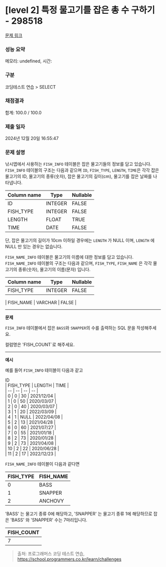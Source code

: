 # \[level 2] 특정 물고기를 잡은 총 수 구하기 - 298518

[문제 링크](https://school.programmers.co.kr/learn/courses/30/lessons/298518)

### 성능 요약

메모리: undefined, 시간:

### 구분

코딩테스트 연습 > SELECT

### 채점결과

합계: 100.0 / 100.0

### 제출 일자

2024년 12월 20일 16:55:47

### 문제 설명

낚시앱에서 사용하는 `FISH_INFO` 테이블은 잡은 물고기들의 정보를 담고 있습니다. `FISH_INFO` 테이블의 구조는 다음과 같으며 `ID`, `FISH_TYPE`, `LENGTH`, `TIME`은 각각 잡은 물고기의 ID, 물고기의 종류(숫자), 잡은 물고기의 길이(cm), 물고기를 잡은 날짜를 나타냅니다.

| Column name | Type    | Nullable |
| ----------- | ------- | -------- |
| ID          | INTEGER | FALSE    |
| FISH\_TYPE  | INTEGER | FALSE    |
| LENGTH      | FLOAT   | TRUE     |
| TIME        | DATE    | FALSE    |

단, 잡은 물고기의 길이가 10cm 이하일 경우에는 `LENGTH` 가 NULL 이며, `LENGTH` 에 NULL 만 있는 경우는 없습니다.

`FISH_NAME_INFO` 테이블은 물고기의 이름에 대한 정보를 담고 있습니다. `FISH_NAME_INFO` 테이블의 구조는 다음과 같으며, `FISH_TYPE`, `FISH_NAME` 은 각각 물고기의 종류(숫자), 물고기의 이름(문자) 입니다.

| Column name | Type    | Nullable |
| ----------- | ------- | -------- |
| FISH\_TYPE  | INTEGER | FALSE    |

\| FISH\_NAME | VARCHAR | FALSE |

***

**문제**

`FISH_INFO` 테이블에서 잡은 `BASS`와 `SNAPPER`의 수를 출력하는 SQL 문을 작성해주세요.

컬럼명은 'FISH\_COUNT\`로 해주세요.

***

**예시**

예를 들어 `FISH_INFO` 테이블이 다음과 같고

ID\
\| FISH\_TYPE | LENGTH | TIME |\
\| -- | -- | -- | -- |\
\| 0 | 0 | 30 | 2021/12/04 |\
\| 1 | 0 | 50 | 2020/03/07 |\
\| 2 | 0 | 40 | 2020/03/07 |\
\| 3 | 1 | 20 | 2022/03/09 |\
\| 4 | 1 | NULL | 2022/04/08 |\
\| 5 | 2 | 13 | 2021/04/28 |\
\| 6 | 0 | 60 | 2021/07/27 |\
\| 7 | 0 | 55 | 2021/01/18 |\
\| 8 | 2 | 73 | 2020/01/28 |\
\| 9 | 2 | 73 | 2021/04/08 |\
\| 10 | 2 | 22 | 2020/06/28 |\
\| 11 | 2 | 17 | 2022/12/23 |

`FISH_NAME_INFO` 테이블이 다음과 같다면

| FISH\_TYPE | FISH\_NAME |
| ---------- | ---------- |
| 0          | BASS       |
| 1          | SNAPPER    |
| 2          | ANCHOVY    |

'BASS' 는 물고기 종류 0에 해당하고, 'SNAPPER' 는 물고기 종류 1에 해당하므로 잡은 'BASS' 와 'SNAPPER' 수는 7마리입니다.

| FISH\_COUNT |
| ----------- |
| 7           |

> 출처: 프로그래머스 코딩 테스트 연습, https://school.programmers.co.kr/learn/challenges
